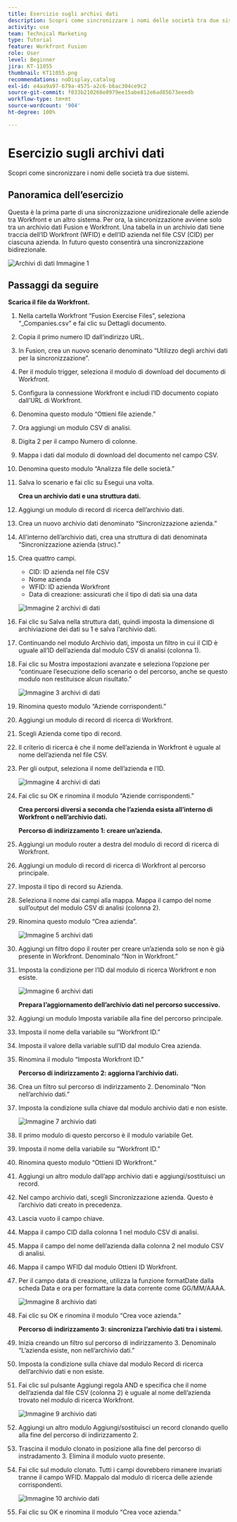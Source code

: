 ```yaml
---
title: Esercizio sugli archivi dati
description: Scopri come sincronizzare i nomi delle società tra due sistemi. Dovrebbe essere compreso tra 60 e 160 caratteri, ma è di 59 caratteri
activity: use
team: Technical Marketing
type: Tutorial
feature: Workfront Fusion
role: User
level: Beginner
jira: KT-11055
thumbnail: KT11055.png
recommendations: noDisplay,catalog
exl-id: e4aa9a97-679a-4575-a2c6-b6ac304ce9c2
source-git-commit: f033b210268e8979ee15abe812e6ad85673eeedb
workflow-type: tm+mt
source-wordcount: '904'
ht-degree: 100%

---
```


# Esercizio sugli archivi dati

Scopri come sincronizzare i nomi delle società tra due sistemi.

## Panoramica dell’esercizio

Questa è la prima parte di una sincronizzazione unidirezionale delle aziende tra Workfront e un altro sistema. Per ora, la sincronizzazione avviene solo tra un archivio dati Fusion e Workfront. Una tabella in un archivio dati tiene traccia dell’ID Workfront (WFID) e dell’ID azienda nel file CSV (CID) per ciascuna azienda. In futuro questo consentirà una sincronizzazione bidirezionale.

![Archivi di dati Immagine 1](../12-exercises/assets/data-stores-walkthrough-1.png)

## Passaggi da seguire

**Scarica il file da Workfront.**

1. Nella cartella Workfront “Fusion Exercise Files”, seleziona “_Companies.csv” e fai clic su Dettagli documento.
1. Copia il primo numero ID dall’indirizzo URL.
1. In Fusion, crea un nuovo scenario denominato “Utilizzo degli archivi dati per la sincronizzazione”.
1. Per il modulo trigger, seleziona il modulo di download del documento di Workfront.
1. Configura la connessione Workfront e includi l’ID documento copiato dall’URL di Workfront.
1. Denomina questo modulo “Ottieni file aziende.”
1. Ora aggiungi un modulo CSV di analisi.
1. Digita 2 per il campo Numero di colonne.
1. Mappa i dati dal modulo di download del documento nel campo CSV.
1. Denomina questo modulo “Analizza file delle società.”
1. Salva lo scenario e fai clic su Esegui una volta.

   **Crea un archivio dati e una struttura dati.**

1. Aggiungi un modulo di record di ricerca dell’archivio dati.
1. Crea un nuovo archivio dati denominato “Sincronizzazione azienda.”
1. All’interno dell’archivio dati, crea una struttura di dati denominata “Sincronizzazione azienda (struc).”
1. Crea quattro campi.

   + CID: ID azienda nel file CSV
   + Nome azienda
   + WFID: ID azienda Workfront
   + Data di creazione: assicurati che il tipo di dati sia una data

   ![Immagine 2 archivi di dati](../12-exercises/assets/data-stores-walkthrough-2.png)

1. Fai clic su Salva nella struttura dati, quindi imposta la dimensione di archiviazione dei dati su 1 e salva l’archivio dati.
1. Continuando nel modulo Archivio dati, imposta un filtro in cui il CID è uguale all’ID dell’azienda dal modulo CSV di analisi (colonna 1).
1. Fai clic su Mostra impostazioni avanzate e seleziona l’opzione per “continuare l’esecuzione dello scenario o del percorso, anche se questo modulo non restituisce alcun risultato.”

   ![Immagine 3 archivi di dati](../12-exercises/assets/data-stores-walkthrough-3.png)

1. Rinomina questo modulo “Aziende corrispondenti.”
1. Aggiungi un modulo di record di ricerca di Workfront.
1. Scegli Azienda come tipo di record.
1. Il criterio di ricerca è che il nome dell’azienda in Workfront è uguale al nome dell’azienda nel file CSV.
1. Per gli output, seleziona il nome dell’azienda e l’ID.

   ![Immagine 4 archivi di dati](../12-exercises/assets/data-stores-walkthrough-4.png)

1. Fai clic su OK e rinomina il modulo “Aziende corrispondenti.”

   **Crea percorsi diversi a seconda che l’azienda esista all’interno di Workfront o nell’archivio dati.**

   **Percorso di indirizzamento 1: creare un’azienda.**

1. Aggiungi un modulo router a destra del modulo di record di ricerca di Workfront.
1. Aggiungi un modulo di record di ricerca di Workfront al percorso principale.
1. Imposta il tipo di record su Azienda.
1. Seleziona il nome dai campi alla mappa. Mappa il campo del nome sull’output del modulo CSV di analisi (colonna 2).
1. Rinomina questo modulo “Crea azienda”.

   ![Immagine 5 archivi dati](../12-exercises/assets/data-stores-walkthrough-5.png)

1. Aggiungi un filtro dopo il router per creare un’azienda solo se non è già presente in Workfront. Denominalo “Non in Workfront.”
1. Imposta la condizione per l’ID dal modulo di ricerca Workfront e non esiste.

   ![Immagine 6 archivi dati](../12-exercises/assets/data-stores-walkthrough-6.png)

   **Prepara l’aggiornamento dell’archivio dati nel percorso successivo.**

1. Aggiungi un modulo Imposta variabile alla fine del percorso principale.
1. Imposta il nome della variabile su “Workfront ID.”
1. Imposta il valore della variable sull’ID dal modulo Crea azienda.
1. Rinomina il modulo “Imposta Workfront ID.”

   **Percorso di indirizzamento 2: aggiorna l’archivio dati.**

1. Crea un filtro sul percorso di indirizzamento 2. Denominalo “Non nell’archivio dati.”

1. Imposta la condizione sulla chiave dal modulo archivio dati e non esiste.

   ![Immagine 7 archivio dati](../12-exercises/assets/data-stores-walkthrough-7.png)

1. Il primo modulo di questo percorso è il modulo variabile Get.
1. Imposta il nome della variabile su “Workfront ID.”
1. Rinomina questo modulo “Ottieni ID Workfront.”
1. Aggiungi un altro modulo dall’app archivio dati e aggiungi/sostituisci un record.
1. Nel campo archivio dati, scegli Sincronizzazione azienda. Questo è l’archivio dati creato in precedenza.
1. Lascia vuoto il campo chiave.
1. Mappa il campo CID dalla colonna 1 nel modulo CSV di analisi.
1. Mappa il campo del nome dell’azienda dalla colonna 2 nel modulo CSV di analisi.
1. Mappa il campo WFID dal modulo Ottieni ID Workfront.
1. Per il campo data di creazione, utilizza la funzione formatDate dalla scheda Data e ora per formattare la data corrente come GG/MM/AAAA.

   ![Immagine 8 archivio dati](../12-exercises/assets/data-stores-walkthrough-8.png)

1. Fai clic su OK e rinomina il modulo “Crea voce azienda.”

   **Percorso di indirizzamento 3: sincronizza l’archivio dati tra i sistemi.**

1. Inizia creando un filtro sul percorso di indirizzamento 3. Denominalo “L’azienda esiste, non nell’archivio dati.”
1. Imposta la condizione sulla chiave dal modulo Record di ricerca dell’archivio dati e non esiste.
1. Fai clic sul pulsante Aggiungi regola AND e specifica che il nome dell’azienda dal file CSV (colonna 2) è uguale al nome dell’azienda trovato nel modulo di ricerca Workfront.

   ![Immagine 9 archivio dati](../12-exercises/assets/data-stores-walkthrough-9.png)

1. Aggiungi un altro modulo Aggiungi/sostituisci un record clonando quello alla fine del percorso di indirizzamento 2.
1. Trascina il modulo clonato in posizione alla fine del percorso di instradamento 3. Elimina il modulo vuoto presente.
1. Fai clic sul modulo clonato. Tutti i campi dovrebbero rimanere invariati tranne il campo WFID. Mappalo dal modulo di ricerca delle aziende corrispondenti.

   ![Immagine 10 archivio dati](../12-exercises/assets/data-stores-walkthrough-10.png)

1. Fai clic su OK e rinomina il modulo “Crea voce azienda.”
